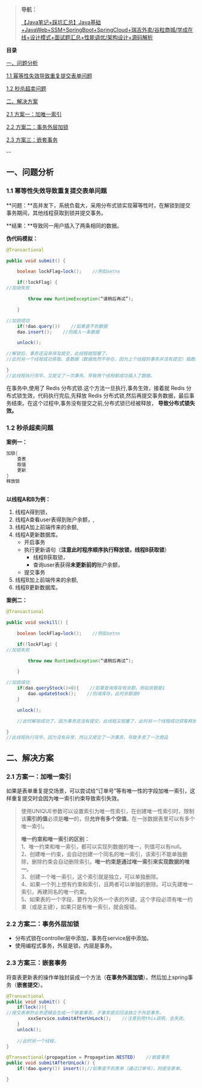 > **导航：**
> 
> [【Java笔记+踩坑汇总】Java基础+JavaWeb+SSM+SpringBoot+SpringCloud+瑞吉外卖/谷粒商城/学成在线+设计模式+面试题汇总+性能调优/架构设计+源码解析](https://blog.csdn.net/qq_40991313/article/details/126646289 "【Java笔记+踩坑汇总】Java基础+JavaWeb+SSM+SpringBoot+SpringCloud+瑞吉外卖/谷粒商城/学成在线+设计模式+面试题汇总+性能调优/架构设计+源码解析")

**目录**

[一、问题分析](#%E4%B8%80%E3%80%81%E9%97%AE%E9%A2%98%E5%88%86%E6%9E%90)

[1.1 幂等性失效导致重复提交表单问题](#1.1%20%E5%B9%82%E7%AD%89%E6%80%A7%E5%A4%B1%E6%95%88%E5%AF%BC%E8%87%B4%E9%87%8D%E5%A4%8D%E6%8F%90%E4%BA%A4%E8%A1%A8%E5%8D%95%E9%97%AE%E9%A2%98)

[1.2 秒杀超卖问题](#1.2%E3%80%81%E7%A7%92%E6%9D%80%E8%B6%85%E5%8D%96%E9%97%AE%E9%A2%98)

[二、解决方案](#%E4%BA%8C%E3%80%81%E8%A7%A3%E5%86%B3%E6%96%B9%E6%A1%88)

[2.1 方案一：加唯一索引](#2.1%20%E6%96%B9%E6%A1%88%E4%B8%80%EF%BC%9A%E5%8A%A0%E5%94%AF%E4%B8%80%E7%B4%A2%E5%BC%95)

[2.2 方案二：事务外层加锁](#2.2%20%E6%96%B9%E6%A1%88%E4%BA%8C%EF%BC%9A%E4%BA%8B%E5%8A%A1%E5%A4%96%E5%B1%82%E5%8A%A0%E9%94%81)

[2.3 方案三：嵌套事务](#2.3%20%E6%96%B9%E6%A1%88%E4%B8%89%EF%BC%9A%E5%B5%8C%E5%A5%97%E4%BA%8B%E5%8A%A1)

--

## 一、问题分析

### 1.1 幂等性失效导致重复提交表单问题

**问题：**高并发下，系统负载大，采用分布式锁实现幂等性时，在解锁到提交事务期间，其他线程获取到锁并提交事务。

**结果：**导致同一用户插入了两条相同的数据。

**伪代码模拟：**

```java
@Transactional

public void submit() {

    boolean lockFlag=lock();    //例如setnx

    if(!lockFlag) {
//加锁失败

        throw new RuntimeException(“请稍后再试”);

    }

//加锁成功
    if(!dao.query())    //如果查不到数据
    dao.insert();    //则插入一条数据

    unlock();

//解锁后，事务还没来得及提交，此线程就阻塞了。
//此时另一个线程成功获取、查数据（数据依然不存在，因为上个线程的事务并没有提交）插数据、释放锁、提交事务。

}
//此线程执行完毕，又提交了一次事务。导致两个线程都成功插入了数据。
```

在事务中,使用了 Redis 分布式锁.这个方法一旦执行,事务生效，接着就 Redis 分布式锁生效，代码执行完后,先释放 Redis 分布式锁,然后再提交事务数据，最后事务结束。在这个过程中,事务没有提交之前,分布式锁已经被释放， **导致分布式锁失效。**

### 1.2 秒杀超卖问题

**案例一：**

```java
加锁{
    查表
    取值
    更新
}
释放锁
 
```

**以线程A和B为例：**

1.  线程A得到锁，
2.  线程A查看user表得到账户余额，,
3.  线程A加上前端传来的余额,
4.  线程A更新数据库。
    -   开启事务
    -   执行更新语句（**注意此时程序顺序执行释放锁，线程B获取锁**）
        -   线程B获取锁，
        -   查询user表获得**未更新前的**账户余额，
    -   提交事务
5.  线程B加上前端传来的余额,
6.  线程B更新数据库。

**案例二：**

```java
@Transactional

public void seckill() {

    boolean lockFlag=lock();    //例如setnx

    if(!lockFlag) {
//加锁失败

        throw new RuntimeException(“请稍后再试”);

    }

//加锁成功
    if(dao.queryStock()>0){    //如果查询库存有余额。例如余额是1
        dao.updateStock();    //则减库存。此时余额是0
    }

    unlock();

    //此时解锁成功了，因为事务还没有提交，此线程又阻塞了，此时另一个线程成功获取释放锁、查询库存是1（因为读不到未提交事务的数据），就减库存提交事务。

}
//此线程执行完毕，因为没有异常，所以又提交了一次事务，导致多卖了一次商品
```

## 二、解决方案

### 2.1 方案一：加唯一索引

如果是表单重复提交场景，可以尝试给“订单号”等有唯一性的字段加唯一索引，这样重复提交时会因为唯一索引约束导致索引失效。

> 使用UNIQUE参数可以设置索引为唯一性索引，在创建唯一性索引时，限制该**索引的值**必须是**唯一**的，但**允许有多个空值**。在一张数据表里可以有多个唯一索引。
> 
> **唯一约束和唯一索引的区别：**  
> 1、唯一约束和唯一索引，都可以实现列数据的唯一，列值可以有null。  
> 2、创建唯一约束，会自动创建一个同名的唯一索引，该索引不能单独删除，删除约束会自动删除索引。**唯一约束是通过唯一索引来实现数据的唯一**。  
> 3、创建一个唯一索引，这个索引就是独立，可以单独删除。  
> 4、如果一个列上想有约束和索引，且两者可以单独的删除。可以先建唯一索引，再建同名的唯一约束。  
> 5、如果表的一个字段，要作为另外一个表的外键，这个字段必须有唯一约束（或是主键），如果只是有唯一索引，就会报错。

### 2.2 方案二：事务外层加锁

-   分布式锁在controller层中添加，事务在service层中添加。
-   使用编程式事务，外层是锁，内层是事务。

### 2.3 方案三：嵌套事务

将查表更新表的操作单独封装成一个方法（**在事务外面加锁**）。然后加上spring事务（**嵌套提交**）。

```java
@Transactional
public void submit() {
    if(lock()){
//提交表单的业务逻辑会生成一个嵌套事务，子事务提交回滚独立于外层事务。
        xxxService.submitAfterUnLock();    //注意别用this调用，会失效。
    }
    unlock();
    
    //此时另一个线程，
}

@Transactional(propagation = Propagation.NESTED)    //嵌套事务
public void submitAfterUnLock() {
    if(!dao.query()) insert();//如果查不到表单（通过订单号），则提交表单。

}
```